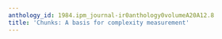 ```yaml
---
anthology_id: 1984.ipm_journal-ir0anthology0volumeA20A12.8
title: 'Chunks: A basis for complexity measurement'
---
```

